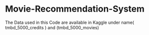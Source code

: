 # Movie-Recommendation-System

The Data  used in this Code are available in Kaggle under name( tmbd_5000_credits ) and (tmbd_5000_movies)
